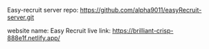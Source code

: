 Easy-recruit server repo: https://github.com/alpha9011/easyRecruit-server.git

website name: Easy Recruit 
live link: https://brilliant-crisp-888e1f.netlify.app/
